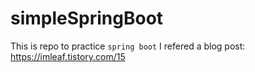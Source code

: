 # simpleSpringBoot

This is repo to practice `spring boot`
I refered a blog post: https://imleaf.tistory.com/15
